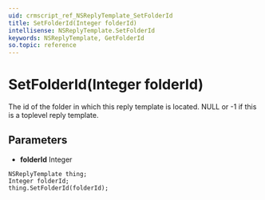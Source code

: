 ```yaml
---
uid: crmscript_ref_NSReplyTemplate_SetFolderId
title: SetFolderId(Integer folderId)
intellisense: NSReplyTemplate.SetFolderId
keywords: NSReplyTemplate, GetFolderId
so.topic: reference
---
```


# SetFolderId(Integer folderId)

The id of the folder in which this reply template is located. NULL or -1 if this is a toplevel reply template.

## Parameters

* **folderId** Integer

```crmscript
NSReplyTemplate thing;
Integer folderId;
thing.SetFolderId(folderId);
```

